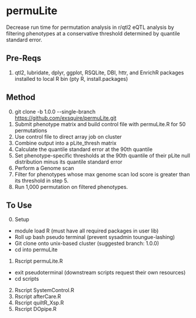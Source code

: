 # permuLite
Decrease run time for permutation analysis in r/qtl2 eQTL analysis by filtering phenotypes at a conservative threshold determined by quantile standard error. 

## Pre-Reqs
1. qtl2, lubridate, dplyr, ggplot, RSQLite, DBI, httr, and EnrichR packages installed to local R bin (pty R, install.packages)

## Method
0. git clone -b 1.0.0 --single-branch https://github.com/exsquire/permuLite.git
1. Submit phenotype matrix and build control file with permuLite.R for 50 permutations
2. Use control file to direct array job on cluster
3. Combine output into a pLite_thresh matrix
4. Calculate the quantile standard error at the 90th quantile
5. Set phenotype-specific thresholds at the 90th quantile of their pLite null distribution minus its quantile standard error
6. Perform a Genome scan 
7. Filter for phenotypes whose max genome scan lod score is greater than its threshold in step 5. 
8. Run 1,000 permutation on filtered phenotypes. 

## To Use
0. Setup
 - module load R (must have all required packages in user lib)
 - Roll up bash pseudo terminal (prevent sysadmin toungue-lashing)
 - Git clone onto unix-based cluster (suggested branch: 1.0.0)
 - cd into permuLite
1. Rscript permuLite.R
 - exit pseudoterminal (downstream scripts request their own resources)  
 - cd scripts  
2. Rscript SystemControl.R
3. Rscript afterCare.R
4. Rscript quiltR_Xsp.R
5. Rscript DOpipe.R
